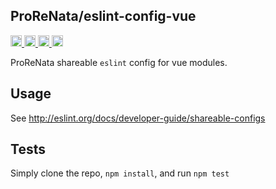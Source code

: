 <a name="ProReNata/eslint-config-vue"></a>

## ProReNata/eslint-config-vue
<a href="https://travis-ci.org/ProReNata/eslint-config-vue"
title="Travis status">
<img
src="https://travis-ci.org/ProReNata/eslint-config-vue.svg?branch=master"
alt="Travis status" height="18">
</a>
<a href="https://david-dm.org/ProReNata/eslint-config-vue"
title="Dependency status">
<img src="https://david-dm.org/ProReNata/eslint-config-vue/status.svg"
alt="Dependency status" height="18"/>
</a>
<a
href="https://david-dm.org/ProReNata/eslint-config-vue?type=dev"
title="devDependency status">
<img src="https://david-dm.org/ProReNata/eslint-config-vue/dev-status.svg"
alt="devDependency status" height="18"/>
</a>
<a href="https://badge.fury.io/js/%40prorenata%2Feslint-config-vue" title="npm version">
<img src="https://badge.fury.io/js/%40prorenata%2Feslint-config-vue.svg"
alt="npm version" height="18">
</a>

ProReNata shareable `eslint` config for vue modules.

## Usage
See http://eslint.org/docs/developer-guide/shareable-configs

## Tests
Simply clone the repo, `npm install`, and run `npm test`
